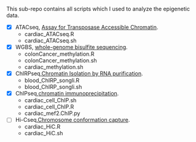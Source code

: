 This sub-repo contains all scripts which I used to analyze the epigenetic data.

- [x] ATACseq, [Assay for Transposase Accessible Chromatin](https://en.wikipedia.org/wiki/ATAC-seq). 
  - cardiac_ATACseq.R
  - cardiac_ATACseq.sh
- [x] WGBS, [whole-genome bisulfite sequencing](https://en.wikipedia.org/wiki/Bisulfite_sequencing).
  - colonCancer_methylation.R
  - colonCancer_methylation.sh
  - cardiac_methylation.sh
- [x] ChIRPseq,[Chromatin Isolation by RNA purification](https://en.wikipedia.org/wiki/ChiRP-Seq).
  - blood_ChIRP_songli.R
  - blood_ChIRP_songli.sh
- [x] ChIPseq,[chromatin immunoprecipitation](https://en.wikipedia.org/wiki/ChIP-sequencing).
  - cardiac_cell_ChIP.sh
  - cardiac_cell_ChIP.R
  - cardiac_mef2.ChIP.py
- [ ] Hi-Cseq,[Chromosome conformation capture](https://en.wikipedia.org/wiki/Chromosome_conformation_capture).
  - cardiac_HiC.R
  - cardiac_HiC.sh